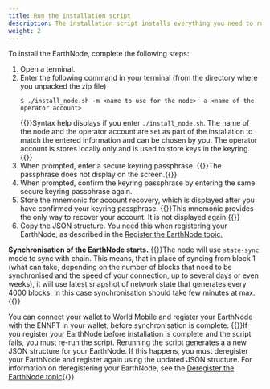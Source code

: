 ```yaml
---
title: Run the installation script
description: The installation script installs everything you need to run your EarthNode.
weight: 2
---
```

To install the EarthNode, complete the following steps:
1. Open a terminal.
2. Enter the following command in your terminal (from the directory where you unpacked the zip file)
    ```shell
    $ ./install_node.sh -m <name to use for the node> -a <name of the operator account>
    ```
    {{<alert title="Note">}}Syntax help displays if you enter `./install_node.sh`. The name of the node and the operator account are set as part of the installation to match the entered information and can be chosen by you. The operator account is stores locally only and is used to store keys in the keyring.{{</alert>}}
3. When prompted, enter a secure keyring passphrase.
{{<alert title="Note">}}The passphrase does not display on the screen.{{</alert>}}
4. When prompted, confirm the keyring passphrase by entering the same secure keyring passphrase again.
5. Store the mnemonic for account recovery, which is displayed after you have confirmed your keyring passphrase.
{{<alert title="Warning">}}This mnemonic provides the only way to recover your account. It is not displayed again.{{</alert>}}
6. Copy the JSON structure. You need this when registering your EarthNode, as described in the [Register the EarthNode topic.](/earth-node/5-joining-the-testnet/2-install-and-register/4-register-the-earthnode)

__Synchronisation of the EarthNode starts.__
{{<alert title="Note">}}The node will use `state-sync` mode to sync with chain. This means, that in place of syncing from block 1 (what can take, depending on the number of blocks that need to be synchronised and the speed of your
connection, up to several days or even weeks), it will use latest snapshot of network state that generates every 4000 blocks. In this case synchronisation should take few minutes at max.{{</alert>}}

You can connect your wallet to World Mobile
and register your EarthNode with the ENNFT in your wallet, before synchronisation is complete.
{{<alert title="Note">}}If you register your EarthNode before installation is complete and the script fails,
you must re-run the script. Rerunning the script generates a a new JSON structure for your EarthNode. If this happens, you
must deregister your EarthNode and register again using the updated JSON structure. For information on deregistering your
EarthNode, see the [Deregister the EarthNode topic](/earth-node/5-joining-the-testnet/2-install-and-register/5-deregister-the-earthnode){{</alert>}}
